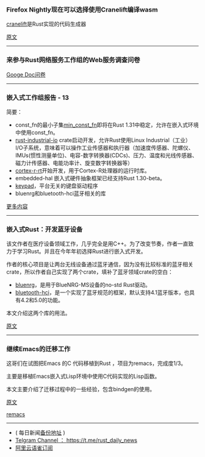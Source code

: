 ### Firefox Nightly现在可以选择使用Cranelift编译wasm

[cranelift](https://github.com/CraneStation/cranelift)是Rust实现的代码生成器

[原文](https://www.reddit.com/r/rust/comments/9mvnrk/in_firefox_nightly_an_option_has_arrived_to_use/)

---

### 来参与Rust网络服务工作组的Web服务调查问卷

[Googe Doc问卷](https://docs.google.com/forms/d/e/1FAIpQLSf9KCUs-8G87pHB08lM8-iXcDSY_VttOI0PvkKseHaZseCGGA/viewform)

---

### 嵌入式工作组报告 - 13

简要：

-  const_fn的最小子集[min_const_fn](https://github.com/rust-lang/rust/pull/54835)即将在Rust 1.31中稳定，允许在嵌入式环境中使用const_fn。
-  [rust-industrial-io](https://github.com/fpagliughi/rust-industrial-io) crate启动开发，允许Rust使用Linux Industrial（工业） I/O子系统，意味着可以操作工业传感器和执行器（加速度传感器、陀螺仪、IMUs(惯性测量单位)、电容-数字转换器(CDCs)、压力、温度和光线传感器、磁力计传感器、电能功率计、旋变数字转换器等）
-  [cortex-r-rt](https://github.com/gregokent/cortex-r-rt)开始开发，用于Cortex-R处理器的运行时库。
-  embedded-hal  嵌入式硬件抽象框架已经支持Rust  1.30-beta。
- [keypad](https://github.com/e-matteson/keypad)，平台无关的键盘驱动程序
-  bluenrg和bluetooth-hci蓝牙相关的库

[更多内容 ](https://rust-embedded.github.io/blog/2018-10-09-newsletter-13/)

---

### 嵌入式Rust：开发蓝牙设备

该文作者在医疗设备领域工作，几乎完全是用C++。为了改变节奏，作者一直致力于学习Rust。并且在今年年初选择Rust进行嵌入式开发。

作者的核心项目是让两台无线设备通过蓝牙通信，因为没有比较标准的蓝牙相关crate，所以作者自己实现了两个crate，填补了蓝牙领域crate的空白：

-  [bluenrg](https://crates.io/crates/bluenrg)，是用于BlueNRG-MS设备的no-std Rust驱动。
- [bluetooth-hci](https://crates.io/crates/bluetooth-hci)，是一个实现了蓝牙规范的框架，默认支持4.1蓝牙版本，也具有4.2和5.0的功能。

本文介绍这两个库的用法。

[原文](https://219design.com/bluetooth-low-energy-with-rust/)

---

### 继续Emacs的迁移工作

这哥们在试图把Emacs 的C 代码移植到Rust ，项目为remacs，完成度1/3。

主要是移植Emacs嵌入式Lisp环境中使用C代码实现的Lisp函数。

本文主要介绍了迁移过程中的一些经验，包含bindgen的使用。

[原文](http://db48x.net/rust-remacs-2018/)

[remacs](https://github.com/wilfred/remacs)

---

- ( 每日新闻[备份地址](https://github.com/RustStudy/rust_daily_news) )
- [Telgram Channel ： https://t.me/rust_daily_news ](https://t.me/rust_daily_news )
- [阿里云语雀订阅](https://www.yuque.com/chaosbot/rustnews)
